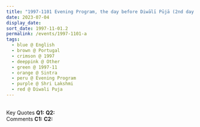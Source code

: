 ```yaml
---
title: "1997-1101 Evening Program, the day before Diwālī Pūjā (2nd day after Diwālī Day), Sintra (29 kms NW of Lisbon), Portugal"
date: 2023-07-04
display_date: 
sort_date: 1997-11-01.2
permalink: /events/1997-1101-a
tags:
  - blue @ English
  - brown @ Portugal
  - crimson @ 1997
  - deeppink @ Other
  - green @ 1997-11
  - orange @ Sintra
  - peru @ Evening Program
  - purple @ Shri Lakshmi
  - red @ Diwali Puja
---
```


<br>

<wave-list>
  <list-title color="DarkSeaGreen" width="55">Key Quotes</list-title>
  <list-item color="BlanchedAlmond" width="280"><b>Q1:</b> <i></i></list-item>
  <list-item color="Lavender" width="280"><b>Q2:</b> <i></i></list-item>
</wave-list>

<br>

<wave-list>
  <list-title color="DarkSeaGreen" width="55">Comments</list-title>
  <list-item color="BlanchedAlmond" width="280"><b>C1:</b> <i></i></list-item>
  <list-item color="Lavender" width="280"><b>C2:</b> <i></i></list-item>
</wave-list>